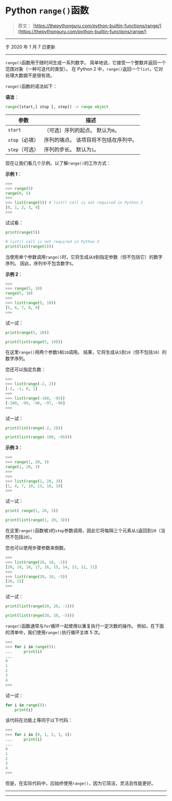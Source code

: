 # Python `range()`函数

> 原文： [https://thepythonguru.com/python-builtin-functions/range/](https://thepythonguru.com/python-builtin-functions/range/)

* * *

于 2020 年 1 月 7 日更新

* * *

`range()`函数用于随时间生成一系列数字。 简单地说，它接受一个整数并返回一个范围对象（一种可迭代的类型）。 在 Python 2 中，`range()`返回一个`list`，它对处理大数据不是很有效。

`range()`函数的语法如下：

**语法**：

```py
range([start,] stop [, step]) -> range object

```

| 参数 | 描述 |
| --- | --- |
| `start` | （可选）序列的起点。 默认为`0`。 |
| `stop`（必填） | 序列的端点。 该项目将不包括在序列中。 |
| `step`（可选） | 序列的步长。 默认为`1`。 |

现在让我们看几个示例，以了解`range()`的工作方式：

**示例 1**：

```py
>>> 
>>> range(5)
range(0, 5)
>>> 
>>> list(range(5)) # list() call is not required in Python 2
[0, 1, 2, 3, 4]
>>>

```

试试看：

```py
print(range(5))

# list() call is not required in Python 2 
print(list(range(5))) 
```

当使用单个参数调用`range()`时，它将生成从`0`到指定参数（但不包括它）的数字序列。 因此，序列中不包含数字`5`。

**示例 2**：

```py
>>>
>>> range(5, 10)
range(5, 10)
>>> 
>>> list(range(5, 10))
[5, 6, 7, 8, 9]
>>>

```

试一试：

```py
print(range(5, 10))

print(list(range(5, 10))) 
```

在这里`range()`用两个参数`5`和`10`调用。 结果，它将生成从`5`到`10`（但不包括`10`）的数字序列。

您还可以指定负数：

```py
>>> 
>>> list(range(-2, 2))
[-2, -1, 0, 1]
>>> 
>>> list(range(-100, -95))
[-100, -99, -98, -97, -96]
>>>

```

试一试：

```py
print(list(range(-2, 2)))

print(list(range(-100, -95))) 
```

**示例 3**：

```py
>>> 
>>> range(1, 20, 3)
range(1, 20, 3)
>>> 
>>> 
>>> list(range(1, 20, 3))
[1, 4, 7, 10, 13, 16, 19]
>>>

```

试一试：

```py
print( range(1, 20, 3))

print(list(range(1, 20, 3))) 
```

在这里`range()`函数被`3`的`step`参数调用，因此它将每隔三个元素从`1`返回到`20`（当然不包括`20`）。

您也可以使用步骤参数来倒数。

```py
>>> 
>>> list(range(20, 10, -1))
[20, 19, 18, 17, 16, 15, 14, 13, 12, 11]
>>> 
>>> list(range(20, 10, -5))
[20, 15]
>>>

```

试一试：

```py
print(list(range(20, 10, -1)))

print(list(range(20, 10, -5))) 
```

`range()`函数通常与`for`循环一起使用以重复执行一定次数的操作。 例如，在下面的清单中，我们使用`range()`执行循环主体 5 次。

```py
>>> 
>>> for i in range(5):
...     print(i)
... 
0
1
2
3
4
>>>

```

试一试：

```py
for i in range(5):
    print(i) 
```

该代码在功能上等同于以下代码：

```py
>>> 
>>> for i in [0, 1, 2, 3, 4]:
...     print(i)
... 
0
1
2
3
4
>>>

```

但是，在实际代码中，应始终使用`range()`，因为它简洁，灵活且性能更好。

* * *

* * *